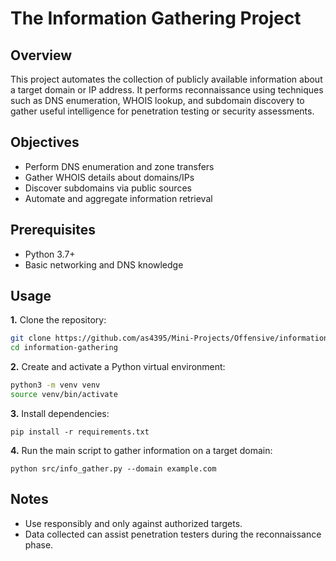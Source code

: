 # The Information Gathering Project

## Overview
This project automates the collection of publicly available information about a target domain or IP address. It performs reconnaissance using techniques such as DNS enumeration, WHOIS lookup, and subdomain discovery to gather useful intelligence for penetration testing or security assessments.

## Objectives
- Perform DNS enumeration and zone transfers
- Gather WHOIS details about domains/IPs
- Discover subdomains via public sources
- Automate and aggregate information retrieval

## Prerequisites
- Python 3.7+
- Basic networking and DNS knowledge

## Usage

**1.** Clone the repository:
```bash
git clone https://github.com/as4395/Mini-Projects/Offensive/information-gathering.git
cd information-gathering
```
**2.** Create and activate a Python virtual environment:
```bash
python3 -m venv venv
source venv/bin/activate
```
**3.** Install dependencies:
```
pip install -r requirements.txt
```
**4.** Run the main script to gather information on a target domain:
```
python src/info_gather.py --domain example.com
```

## Notes
- Use responsibly and only against authorized targets.
- Data collected can assist penetration testers during the reconnaissance phase.
